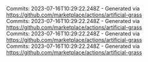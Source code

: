 Commits: 2023-07-16T10:29:22.248Z - Generated via https://github.com/marketplace/actions/artificial-grass
<br>
Commits: 2023-07-16T10:29:22.248Z - Generated via https://github.com/marketplace/actions/artificial-grass
<br>
Commits: 2023-07-16T10:29:22.248Z - Generated via https://github.com/marketplace/actions/artificial-grass
<br>
Commits: 2023-07-16T10:29:22.248Z - Generated via https://github.com/marketplace/actions/artificial-grass
<br>
